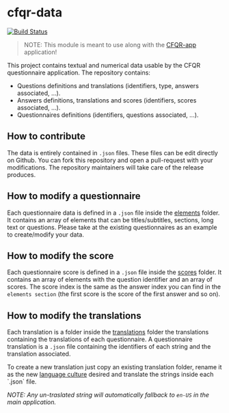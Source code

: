 # cfqr-data

[![Build Status](https://travis-ci.org/CPHCRD/cfqr-data.svg?branch=master)](https://travis-ci.org/CPHCRD/cfqr-data)

> NOTE: This module is meant to use along with the [CFQR-app](https://github.com/cphcrd/cfqr-app) application!

This project contains textual and numerical data usable by the CFQR questionnaire application. The repository contains:

- Questions definitions and translations (identifiers, type, answers associated, ...).
- Answers definitions, translations and scores (identifiers, scores associated, ...).
- Questionnaires definitions (identifiers, questions associated, ...).

## How to contribute

The data is entirely contained in `.json` files. These files can be edit directly on Github. You can fork this repository and open a pull-request with your modifications. The repository maintainers will take care of the release produces.

## How to modify a questionnaire

Each questionnaire data is defined in a `.json` file inside the [elements](https://github.com/cphcrd/cfqr-data/tree/master/elements) folder. It contains an array of elements that can be titles/subtitles, sections, long text or questions. Please take at the existing questionnaires as an example to create/modify your data.

## How to modify the score

Each questionnaire score is defined in a `.json` file inside the [scores](https://github.com/cphcrd/cfqr-data/tree/master/scores) folder. It contains an array of elements with the question identifier and an array of scores. The score index is the same as the answer index you can find in the `elements section` (the first score is the score of the first answer and so on).

## How to modify the translations

Each translation is a folder inside the [translations](https://github.com/cphcrd/cfqr-data/tree/master/translations) folder the translations containing the translations of each questionnaire. A questionnaire translation is a `.json` file containing the identifiers of each string and the translation associated.

To create a new translation just copy an existing translation folder, rename it as the new [language culture](https://msdn.microsoft.com/en-us/library/ee825488(v=cs.20).aspx) desired and translate the strings inside each `.json` file.

*NOTE: Any un-traslated string will automatically fallback to `en-US` in the main application.*
